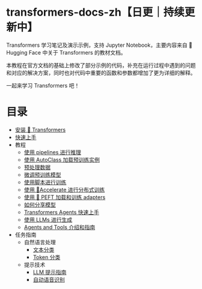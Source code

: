 # transformers-docs-zh【日更｜持续更新中】

Transformers 学习笔记及演示示例，支持 Jupyter Notebook，主要内容来自 🤗 Hugging Face 中关于 Transformers 的教材文档。

本教程在官方文档的基础上修改了部分示例的代码，补充在运行过程中遇到的问题和对应的解决方案，同时也对代码中重要的函数和参数都增加了更为详细的解释。

一起来学习 Transformers 吧！

# 目录

- [安装 🤗 Transformers](./docs/started/0_installation.ipynb)
- [快速上手](./docs/started/1_quick_tour.ipynb)
- 教程
  - [使用 pipelines 进行推理](./docs/tutorials/2_pipeline.ipynb)
  - [使用 AutoClass 加载预训练实例](./docs/tutorials/3_autoclass.ipynb)
  - [预处理数据](./docs/tutorials/4_preprocess_data.ipynb)
  - [微调预训练模型](./docs/tutorials/5_fine_tune_pretrained_model.ipynb)
  - [使用脚本进行训练](./docs/tutorials/6_train_with_script.ipynb)
  - [使用 🤗Accelerate 进行分布式训练](./docs/tutorials/7_distributed_training_with_accelerate.ipynb)
  - [使用 🤗 PEFT 加载和训练 adapters](./docs/tutorials/8_load_adapters_with_PEFT.ipynb)
  - [如何分享模型](./docs/tutorials/9_share_model.ipynb)
  - [Transformers Agents 快速上手](./docs/tutorials/10_agents.ipynb)
  - [使用 LLMs 进行生成](./docs/tutorials/11_generation_with_llms.ipynb)
  - [Agents and Tools 介绍和指南](./docs/tutorials/12_agents_and_tools.ipynb)
- 任务指南
  - 自然语言处理
    - [文本分类](./docs/guide/13_text_classification.ipynb)
    - [Token 分类](./docs/guide/14_token_classification.ipynb)
  - 提示技术
    - [LLM 提示指南](./docs/guide/15_llm_prompt_guide.ipynb)
    - [自动语音识别](./docs/guide/16_automatic_speech_recognition.ipynb)
